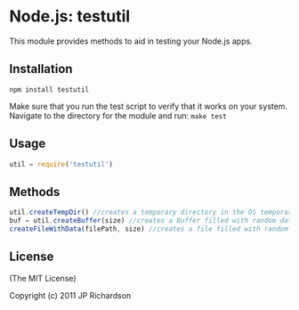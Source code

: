 # Node.js: testutil

This module provides methods to aid in testing your Node.js apps.

## Installation

    npm install testutil

Make sure that you run the test script to verify that it works on your system.
Navigate to the directory for the module and run: `make test`

## Usage

```javascript
util = require('testutil')
```

## Methods

```javascript
util.createTempDir() //creates a temporary directory in the OS temporary directory. e.g. /tmp/tmpdir-359353928528529/
buf = util.createBuffer(size) //creates a Buffer filled with random data
createFileWithData(filePath, size) //creates a file filled with random data 
```

## License

(The MIT License)

Copyright (c) 2011 JP Richardson
